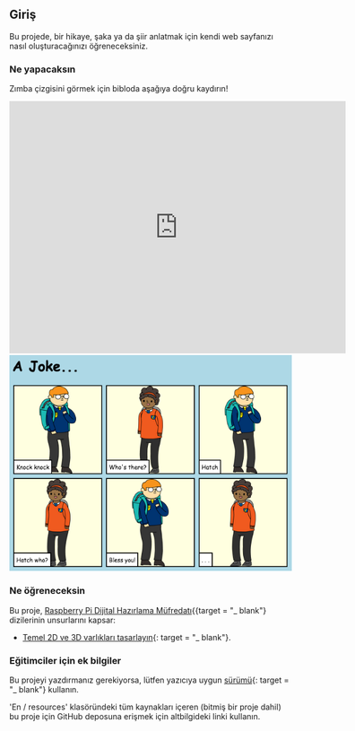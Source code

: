 ## Giriş

Bu projede, bir hikaye, şaka ya da şiir anlatmak için kendi web sayfanızı nasıl oluşturacağınızı öğreneceksiniz.

### Ne yapacaksın

Zımba çizgisini görmek için bibloda aşağıya doğru kaydırın!

<div class="trinket">
  <iframe src="https://trinket.io/embed/html/c8afdef912?outputOnly=true&start=result" width="600" height="450" frameborder="0" marginwidth="0" marginheight="0" allowfullscreen>
  </iframe>
  <img src="images/story-final.png">
</div>

### Ne öğreneceksin

Bu proje, [Raspberry Pi Dijital Hazırlama Müfredatı](http://rpf.io/curriculum){{target = "_ blank"} dizilerinin unsurlarını kapsar:

+ [Temel 2D ve 3D varlıkları tasarlayın](https://www.raspberrypi.org/curriculum/design/creator){: target = "_ blank"}.

### Eğitimciler için ek bilgiler

Bu projeyi yazdırmanız gerekiyorsa, lütfen yazıcıya uygun [sürümü](https://projects.raspberrypi.org/en/projects/tell-a-story/print){: target = "_ blank"} kullanın.

'En / resources' klasöründeki tüm kaynakları içeren (bitmiş bir proje dahil) bu proje için GitHub deposuna erişmek için altbilgideki linki kullanın.